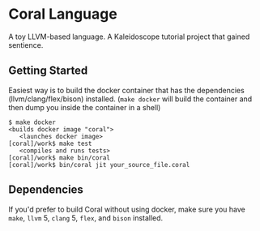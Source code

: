 # Coral Language

A toy LLVM-based language. A Kaleidoscope tutorial project that gained sentience.

## Getting Started

Easiest way is to build the docker container that has the dependencies (llvm/clang/flex/bison) installed. (`make docker` will build the container and then dump you inside the container in a shell)

```
$ make docker
<builds docker image "coral">
   <launches docker image>
[coral]/work$ make test
   <compiles and runs tests>
[coral]/work$ make bin/coral
[coral]/work$ bin/coral jit your_source_file.coral
```

## Dependencies

If you'd prefer to build Coral without using docker, make sure you have `make`, `llvm` 5, `clang` 5, `flex`, and `bison` installed.
